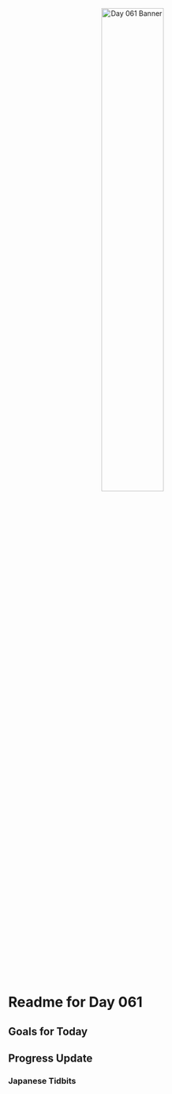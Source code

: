 <div align="center">
 <img src="../..Images/image_061.jpg" alt="Day 061 Banner" width="50%">
</div>

# Readme for Day 061

## Goals for Today

## Progress Update

### Japanese Tidbits

